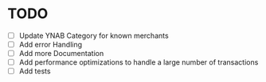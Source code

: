 # TODO

- [ ] Update YNAB Category for known merchants
- [ ] Add error Handling
- [ ] Add more Documentation
- [ ] Add performance optimizations to handle a large number of transactions
- [ ] Add tests
